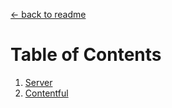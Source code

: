 [<- back to readme](../README.md)

# Table of Contents

1. [Server](./SERVER.md)
2. [Contentful](./CONTENTFUL.md)